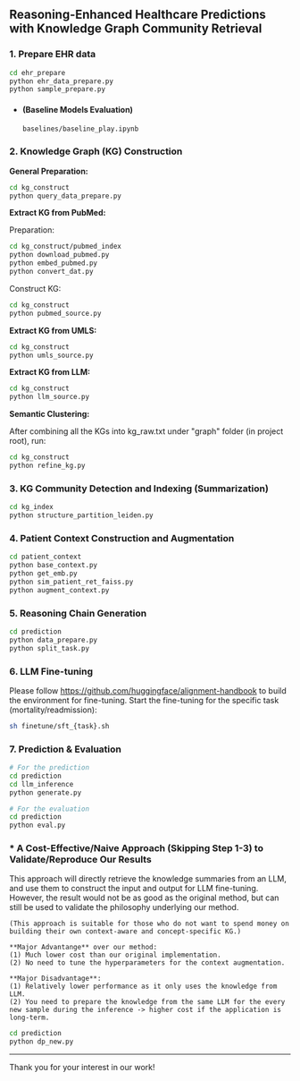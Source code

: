 ## Reasoning-Enhanced Healthcare Predictions with Knowledge Graph Community Retrieval


### 1. Prepare EHR data
```bash
cd ehr_prepare
python ehr_data_prepare.py
python sample_prepare.py
```
- #### (Baseline Models Evaluation)
    ```bash
    baselines/baseline_play.ipynb
    ```

### 2. Knowledge Graph (KG) Construction
**General Preparation:**
```bash
cd kg_construct
python query_data_prepare.py
```

**Extract KG from PubMed:**

Preparation:
```bash
cd kg_construct/pubmed_index
python download_pubmed.py
python embed_pubmed.py
python convert_dat.py
```

Construct KG:
```bash
cd kg_construct
python pubmed_source.py
```


**Extract KG from UMLS:**
```bash
cd kg_construct
python umls_source.py
```

**Extract KG from LLM:**
```bash
cd kg_construct
python llm_source.py
```

**Semantic Clustering:**

After combining all the KGs into kg_raw.txt under "graph" folder (in project root), run:
```bash
cd kg_construct
python refine_kg.py
```

### 3. KG Community Detection and Indexing (Summarization)
```bash
cd kg_index
python structure_partition_leiden.py
```


### 4. Patient Context Construction and Augmentation
```bash
cd patient_context
python base_context.py
python get_emb.py
python sim_patient_ret_faiss.py
python augment_context.py
```

### 5. Reasoning Chain Generation 
```bash
cd prediction
python data_prepare.py
python split_task.py

```


### 6. LLM Fine-tuning
Please follow https://github.com/huggingface/alignment-handbook to build the environment for fine-tuning.
Start the fine-tuning for the specific task (mortality/readmission):
```bash
sh finetune/sft_{task}.sh
```

### 7. Prediction & Evaluation
```bash
# For the prediction
cd prediction
cd llm_inference
python generate.py

# For the evaluation
cd prediction
python eval.py
```


### * A Cost-Effective/Naive Approach (Skipping Step 1-3) to Validate/Reproduce Our Results
This approach will directly retrieve the knowledge summaries from an LLM, and use them to construct the input and output for LLM fine-tuning. However, the result would not be as good as the original method, but can still be used to validate the philosophy underlying our method.

    (This approach is suitable for those who do not want to spend money on building their own context-aware and concept-specific KG.)

    **Major Advantange** over our method: 
    (1) Much lower cost than our original implementation.
    (2) No need to tune the hyperparameters for the context augmentation.

    **Major Disadvantage**: 
    (1) Relatively lower performance as it only uses the knowledge from LLM. 
    (2) You need to prepare the knowledge from the same LLM for the every new sample during the inference -> higher cost if the application is long-term.
    
```bash
cd prediction
python dp_new.py
```



---
Thank you for your interest in our work!